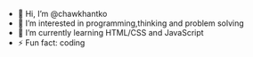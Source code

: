 - 👋 Hi, I’m @chawkhantko
- 👀 I’m interested in programming,thinking and problem solving
- 🌱 I’m currently learning HTML/CSS and JavaScript
- ⚡ Fun fact: coding

<!---
chawkhantko/chawkhantko is a ✨ special ✨ repository because its `README.md` (this file) appears on your GitHub profile.
You can click the Preview link to take a look at your changes.
--->

